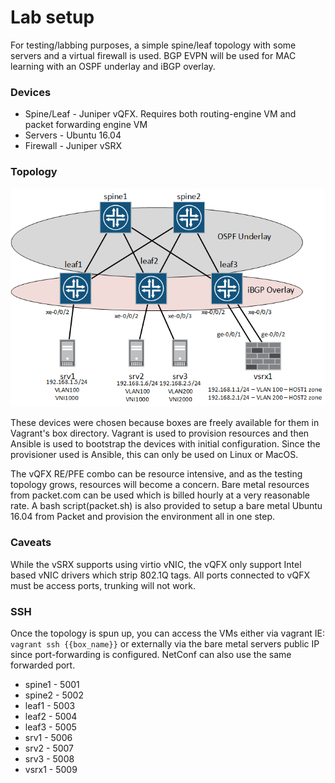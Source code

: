 # Lab setup

For testing/labbing purposes, a simple spine/leaf topology with some servers and a virtual firewall is used. BGP EVPN will be used for MAC learning with an OSPF underlay and iBGP overlay. 

### Devices
* Spine/Leaf - Juniper vQFX. Requires both routing-engine VM and packet forwarding engine VM
* Servers - Ubuntu 16.04
* Firewall - Juniper vSRX

### Topology

![](https://raw.githubusercontent.com/crutcha/eidetic/master/vagrant/eidetic-lab.png)


These devices were chosen because boxes are freely available for them in Vagrant's box directory. Vagrant is used to provision resources and then Ansible is used to bootstrap the devices with initial configuration. Since the provisioner used is Ansible, this can only be used on Linux or MacOS.

The vQFX RE/PFE combo can be resource intensive, and as the testing topology grows, resources will become a concern. Bare metal resources from packet.com can be used which is billed hourly at a very reasonable rate. A bash script(packet.sh) is also provided to setup a bare metal Ubuntu 16.04 from Packet and provision the environment all in one step.

### Caveats

While the vSRX supports using virtio vNIC, the vQFX only support Intel based vNIC drivers which strip 802.1Q tags. All ports connected to vQFX must be access ports, trunking will not work.

### SSH

Once the topology is spun up, you can access the VMs either via vagrant IE: `vagrant ssh {{box_name}}` or externally via the bare metal servers public IP since port-forwarding is configured. NetConf can also use the same forwarded port.

* spine1 - 5001
* spine2 - 5002
* leaf1  - 5003
* leaf2  - 5004
* leaf3  - 5005
* srv1   - 5006
* srv2   - 5007
* srv3   - 5008
* vsrx1  - 5009
